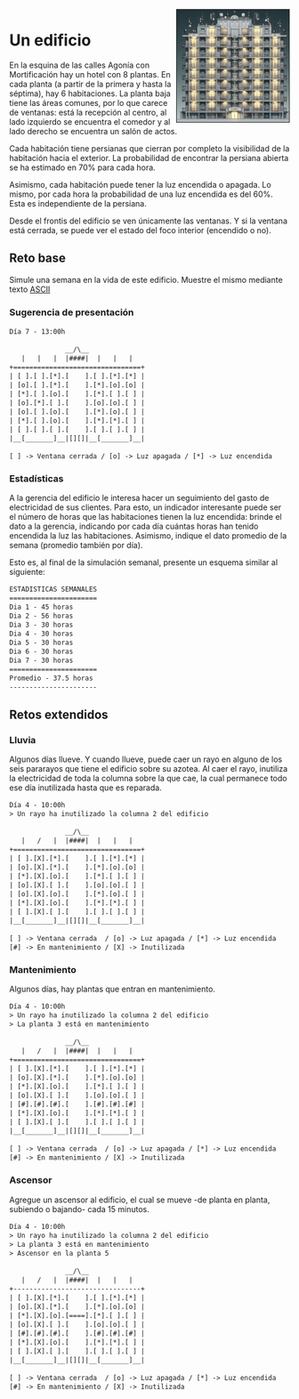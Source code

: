 <img src="imagenes/_67804fc8-aa97-4dd3-a254-8c9e2f663814.jpeg" align=right width=40% border=1>

# Un edificio

En la esquina de las calles Agonía con Mortificación hay un hotel con 8 plantas. En cada planta (a partir de la primera y hasta la séptima), hay 6 habitaciones. La planta baja tiene las áreas comunes, por lo que carece de ventanas: está la recepción al centro, al lado izquierdo se encuentra el comedor y al lado derecho se encuentra un salón de actos.

Cada habitación tiene persianas que cierran por completo la visibilidad de la habitación hacia el exterior. La probabilidad de encontrar la persiana abierta se ha estimado en 70% para cada hora.

Asimismo, cada habitación puede tener la luz encendida o apagada. Lo mismo, por cada hora la probabilidad de una luz encendida es del 60%. Esta es independiente de la persiana.

Desde el frontis del edificio se ven únicamente las ventanas. Y si la ventana está cerrada, se puede ver el estado del foco interior (encendido o no).

## Reto base

Simule una semana en la vida de este edificio. Muestre el mismo mediante texto [ASCII](https://es.wikipedia.org/wiki/ASCII)


### Sugerencia de presentación

```
Día 7 - 13:00h

              __/\__
   |   |   |  |####|  |   |   |
+================================+
| [ ].[ ].[*].[    ].[ ].[*].[*] |
| [o].[ ].[*].[    ].[*].[o].[o] |
| [*].[ ].[o].[    ].[*].[ ].[ ] |
| [o].[*].[ ].[    ].[o].[o].[ ] |
| [o].[ ].[o].[    ].[*].[o].[ ] |
| [*].[ ].[o].[    ].[*].[*].[ ] |
| [ ].[ ].[ ].[    ].[ ].[ ].[ ] |
|__[_______]__|[][]|__[_______]__|

[ ] -> Ventana cerrada / [o] -> Luz apagada / [*] -> Luz encendida 

```

### Estadísticas

A la gerencia del edificio le interesa hacer un seguimiento del gasto de electricidad de sus clientes. Para esto, un indicador interesante puede ser el número de horas que las habitaciones tienen la luz encendida: brinde el dato a la gerencia, indicando por cada día cuántas horas han tenido encendida la luz las habitaciones. Asimismo, indique el dato promedio de la semana (promedio también por día).

Esto es, al final de la simulación semanal, presente un esquema similar al siguiente:

```
ESTADISTICAS SEMANALES
======================
Dia 1 - 45 horas
Dia 2 - 56 horas
Dia 3 - 30 horas
Dia 4 - 30 horas
Dia 5 - 30 horas
Dia 6 - 30 horas
Dia 7 - 30 horas
======================
Promedio - 37.5 horas
----------------------

```

## Retos extendidos

### Lluvia

Algunos días llueve. Y cuando llueve, puede caer un rayo en alguno de los seis pararayos que tiene el edificio sobre su azotea. Al caer el rayo, inutiliza la electricidad de toda la columna sobre la que cae, la cual permanece todo ese día inutilizada hasta que es reparada.

```
Día 4 - 10:00h
> Un rayo ha inutilizado la columna 2 del edificio

              __/\__
   |   /   |  |####|  |   |   |
+================================+
| [ ].[X].[*].[    ].[ ].[*].[*] |
| [o].[X].[*].[    ].[*].[o].[o] |
| [*].[X].[o].[    ].[*].[ ].[ ] |
| [o].[X].[ ].[    ].[o].[o].[ ] |
| [o].[X].[o].[    ].[*].[o].[ ] |
| [*].[X].[o].[    ].[*].[*].[ ] |
| [ ].[X].[ ].[    ].[ ].[ ].[ ] |
|__[_______]__|[][]|__[_______]__|

[ ] -> Ventana cerrada  / [o] -> Luz apagada / [*] -> Luz encendida 
[#] -> En mantenimiento / [X] -> Inutilizada

```

### Mantenimiento

Algunos días, hay plantas que entran en mantenimiento.

```
Día 4 - 10:00h
> Un rayo ha inutilizado la columna 2 del edificio
> La planta 3 está en mantenimiento

              __/\__
   |   /   |  |####|  |   |   |
+================================+
| [ ].[X].[*].[    ].[ ].[*].[*] |
| [o].[X].[*].[    ].[*].[o].[o] |
| [*].[X].[o].[    ].[*].[ ].[ ] |
| [o].[X].[ ].[    ].[o].[o].[ ] |
| [#].[#].[#].[    ].[#].[#].[#] |
| [*].[X].[o].[    ].[*].[*].[ ] |
| [ ].[X].[ ].[    ].[ ].[ ].[ ] |
|__[_______]__|[][]|__[_______]__|

[ ] -> Ventana cerrada  / [o] -> Luz apagada / [*] -> Luz encendida 
[#] -> En mantenimiento / [X] -> Inutilizada
```

### Ascensor

Agregue un ascensor al edificio, el cual se mueve -de planta en planta, subiendo o bajando- cada 15 minutos. 

```
Día 4 - 10:00h
> Un rayo ha inutilizado la columna 2 del edificio
> La planta 3 está en mantenimiento
> Ascensor en la planta 5

              __/\__
   |   /   |  |####|  |   |   |
+--------------------------------+
| [ ].[X].[*].[    ].[ ].[*].[*] |
| [o].[X].[*].[    ].[*].[o].[o] |
| [*].[X].[o].[====].[*].[ ].[ ] |
| [o].[X].[ ].[    ].[o].[o].[ ] |
| [#].[#].[#].[    ].[#].[#].[#] |
| [*].[X].[o].[    ].[*].[*].[ ] |
| [ ].[X].[ ].[    ].[ ].[ ].[ ] |
|__[_______]__|[][]|__[_______]__|

[ ] -> Ventana cerrada  / [o] -> Luz apagada / [*] -> Luz encendida 
[#] -> En mantenimiento / [X] -> Inutilizada
```
